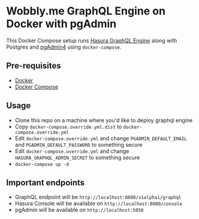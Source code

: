 # Wobbly.me GraphQL Engine on Docker with pgAdmin

This Docker Compose setup runs [Hasura GraphQL Engine](https://github.com/hasura/graphql-engine) along with Postgres and [pgAdmin4](https://www.pgadmin.org/) using `docker-compose`.

## Pre-requisites

- [Docker](https://docs.docker.com/install/)
- [Docker Compose](https://docs.docker.com/compose/install/)

## Usage

- Clone this repo on a machine where you'd like to deploy graphql engine
- Copy `docker-compose.override.yml.dist` to `docker-compose.override.yml`
- Edit `docker-compose.override.yml` and change `PGADMIN_DEFAULT_EMAIL` and `PGADMIN_DEFAULT_PASSWORD` to something secure
- Edit `docker-compose.override.yml` and change `HASURA_GRAPHQL_ADMIN_SECRET` to something secure
- `docker-compose up -d`

## Important endpoints

- GraphQL endpoint will be `http://localhost:8080/v1alpha1/graphql`
- Hasura Console will be available on `http://localhost:8080/console`
- pgAdmin will be available on `http://localhost:5050`
